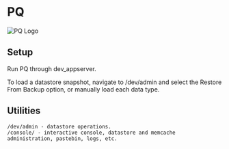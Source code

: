 PQ 
================

![PQ Logo](http://plopquiz.com/static/stylesheets/img/homepage/logo.png)


Setup
------------

  Run PQ through dev_appserver. 
  
  To load a datastore snapshot, navigate to /dev/admin
  and select the Restore From Backup option, or manually load each data type.

  
   
    
Utilities
------------    
    
    /dev/admin - datastore operations.
    /console/ - interactive console, datastore and memcache administration, pastebin, logs, etc. 
